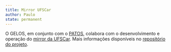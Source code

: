 ```yaml
---
title: Mirror UFSCar
author: Paulo
state: permanent
---
```


O GELOS, em conjunto com o [PATOS](https://patos.dev), colabora com o desenvolvimento e operação do [mirror da UFSCar](https://mirror.ufscar.br). Mais informações disponíveis no [repositório do projeto](https://github.com/ufscar/mirror).

